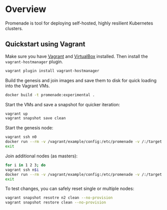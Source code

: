 # Overview

Promenade is tool for deploying self-hosted, highly resilient Kubernetes clusters.

## Quickstart using Vagrant

Make sure you have [Vagrant](https://vagrantup.com) and
[VirtualBox](https://www.virtualbox.org/wiki/Downloads) installed.  Then
install the `vagrant-hostmanager` plugin.

```bash
vagrant plugin install vagrant-hostmanager
```

Build the genesis and join images and save them to disk for quick loading into
the Vagrant VMs.

```bash
docker build -t promenade:experimental .
```

Start the VMs and save a snapshot for quicker iteration:

```bash
vagrant up
vagrant snapshot save clean
```

Start the genesis node:

```bash
vagrant ssh n0
docker run --rm -v /vagrant/example/config:/etc/promenade -v /:/target promenade:experimental genesis
exit
```

Join additional nodes (as masters):

```bash
for i in 1 2 3; do
vagrant ssh n$i
docker run --rm -v /vagrant/example/config:/etc/promenade -v /:/target promenade:experimental join master
exit
```

To test changes, you can safely reset single or multiple nodes:

```bash
vagrant snapshot resotre n2 clean --no-provision
vagrant snapshot restore clean --no-provision
```
